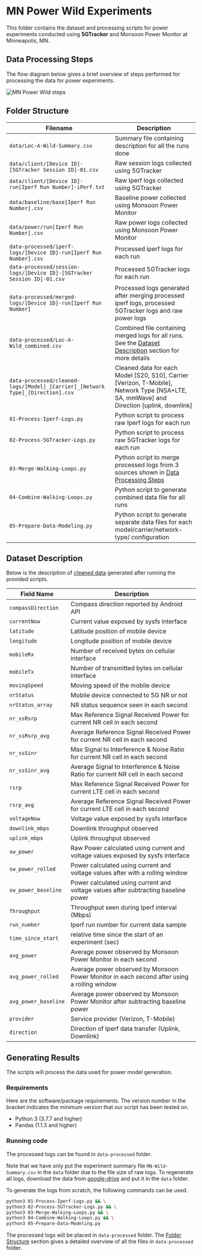 # MN Power Wild Experiments

This folder contains the dataset and processing scripts for power experiments conducted using **5GTracker** and Monsoon Power Monitor at Minneapolis, MN.

## Data Processing Steps
The flow diagram below gives a brief overview of steps performed for processing the data for power experiments.

![MN Power Wild steps](Data-Processing-Flowchart.png)

## Folder Structure
| Filename | Description |
|----------|-------------|
|`data/Loc-A-Wild-Summary.csv`|Summary file containing description for all the runs done|
|`data/client/[Device ID]-[5GTracker Session ID]-01.csv`|Raw session logs collected using 5GTracker|
|`data/client/[Device ID]-run[Iperf Run Number]-iPerf.txt`|Raw Iperf logs collected using 5GTracker|
|`data/baseline/base[Iperf Run Number].csv`|Baseline power collected using Monsoon Power Monitor|
|`data/power/run[Iperf Run Number].csv`|Raw power logs collected using Monsoon Power Monitor|
|`data-processed/iperf-logs/[Device ID]-run[Iperf Run Number].csv`|Processed iperf logs for each run|
|`data-processed/session-logs/[Device ID]-[5GTracker Session ID]-01.csv`|Processed 5GTracker logs for each run|
|`data-processed/merged-logs/[Device ID]-run[Iperf Run Number]`|Processed logs generated after merging processed iperf logs, processed 5GTracker logs and raw power logs|
|`data-processed/Loc-A-Wild_combined.csv`|Combined file containing merged logs for all runs. See the [Dataset Description](#dataset-description) section for more details|
|`data-processed/cleaned-logs/[Model]_[Carrier]_[Network Type]_[Direction].csv`|Cleaned data for each Model [S20, S10], Carrier [Verizon, T-Mobile], Network Type [NSA+LTE, SA, mmWave] and Direction [uplink, downlink]| 
|`01-Process-Iperf-Logs.py`|Python script to process raw Iperf logs for each run|
|`02-Process-5GTracker-Logs.py`|Python script to process raw 5GTracker logs for each run|
|`03-Merge-Walking-Loops.py`|Python script to merge processed logs from 3 sources shown in [Data Processing Steps](#data-processing-steps)|
|`04-Combine-Walking-Loops.py`|Python script to generate combined data file for all runs|
|`05-Prepare-Data-Modeling.py`|Python script to generate separate data files for each model/carrier/network-type/ configuration|

## Dataset Description
Below is the description of [cleaned data](data-processed/Loc-A-Wild_combined.csv) generated after running the provided scripts.

| Field Name | Description |
|-------------|-------------|
|`compassDirection`|Compass direction reported by Android API|
|`currentNow`|Current value exposed by sysfs interface|
|`latitude`|Latitude position of mobile device|
|`longitude`|Longitude position of mobile device|
|`mobileRx`|Number of received bytes on cellular interface|
|`mobileTx`|Number of transmitted bytes on cellular interface|
|`movingSpeed`|Moving speed of the mobile device|
|`nrStatus`|Mobile device connected to 5G NR or not|
|`nrStatus_array`|NR status sequence seen in each second|
|`nr_ssRsrp`|Max Reference Signal Received Power for current NR cell in each second|
|`nr_ssRsrp_avg`|Average Reference Signal Received Power for current NR cell in each second|
|`nr_ssSinr`|Max Signal to Interference & Noise Ratio for current NR cell in each second|
|`nr_ssSinr_avg`|Average Signal to Interference & Noise Ratio for current NR cell in each second|
|`rsrp`|Max Reference Signal Received Power for current LTE cell in each second|
|`rsrp_avg`|Average Reference Signal Received Power for current LTE cell in each second|
|`voltageNow`|Voltage value exposed by sysfs interface|
|`downlink_mbps`|Downlink throughput observed |
|`uplink_mbps`|Uplink throughput observed |
|`sw_power`|Raw Power calculated using current and voltage values exposed by sysfs interface|
|`sw_power_rolled`|Power calculated using current and voltage values after with a rolling window|
|`sw_power_baseline`|Power calculated using current and voltage values after subtracting baseline power |
|`Throughput`|Throughput seen during Iperf interval (Mbps)|
|`run_number`|Iperf run number for current data sample|
|`time_since_start`|relative time since the start of an experiment (sec)|
|`avg_power`|Average power observed by Monsoon Power Monitor in each second|
|`avg_power_rolled`|Average power observed by Monsoon Power Monitor in each second after using a rolling window|
|`avg_power_baseline`|Average power observed by Monsoon Power Monitor after subtracting baseline power|
|`provider`|Service provider (Verizon, T-Mobile)|
|`direction`|Direction of Iperf data transfer (Uplink, Downlink)|


## Generating Results
The scripts will process the data used for power model generation.

### Requirements
Here are the software/package requirements. The version number in the bracket indicates the minimum version that our script has been tested on.

- Python 3 (3.7.7 and higher)
- Pandas (1.1.3 and higher)

### Running code
The processed logs can be found in `data-processed` folder. 

Note that we have only put the experiment summary file `MN-Wild-Summary.csv` in the `data` folder due to the file size of raw logs. To regenerate all logs, download the data from [google-drive](https://drive.google.com/drive/folders/1yxmJr3zl5dn81d1LLHwyOI--6l0hOcYE?usp=sharing) and put it in the `data` folder.

To generate the logs from scratch, the following commands can be used. 

```bash
python3 01-Process-Iperf-Logs.py && \
python3 02-Process-5GTracker-Logs.py && \
python3 03-Merge-Walking-Loops.py && \
python3 04-Combine-Walking-Loops.py && \
python3 05-Prepare-Data-Modeling.py
```

The processed logs will be placed in `data-processed` folder. The [Folder Structure](#folder-structure) section gives a detailed overview of all the files in `data-processed` folder.
